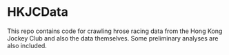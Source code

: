 # HKJCData
This repo contains code for crawling hrose racing data from the Hong Kong Jockey Club and also the data themselves. Some preliminary analyses are also included.

